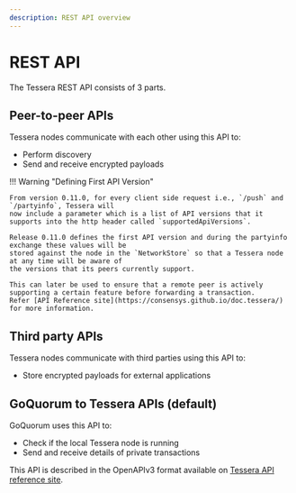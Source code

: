 ```yaml
---
description: REST API overview
---
```


# REST API

The Tessera REST API consists of 3 parts.

## Peer-to-peer APIs

Tessera nodes communicate with each other using this API to:

- Perform discovery
- Send and receive encrypted payloads

!!! Warning "Defining First API Version"

    From version 0.11.0, for every client side request i.e., `/push` and `/partyinfo`, Tessera will
    now include a parameter which is a list of API versions that it supports into the http header called `supportedApiVersions`.

    Release 0.11.0 defines the first API version and during the partyinfo exchange these values will be
    stored against the node in the `NetworkStore` so that a Tessera node at any time will be aware of
    the versions that its peers currently support.

    This can later be used to ensure that a remote peer is actively supporting a certain feature before forwarding a transaction.
    Refer [API Reference site](https://consensys.github.io/doc.tessera/) for more information.

## Third party APIs

Tessera nodes communicate with third parties using this API to:

- Store encrypted payloads for external applications

## GoQuorum to Tessera APIs (default)

GoQuorum uses this API to:

- Check if the local Tessera node is running
- Send and receive details of private transactions

This API is described in the OpenAPIv3 format available on
[Tessera API reference site](https://consensys.github.io/doc.tessera/).

